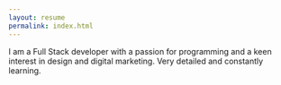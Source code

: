 ```yaml
---
layout: resume
permalink: index.html
---
```


I am a Full Stack developer with a passion for programming and a keen interest in design and digital marketing. Very detailed and constantly learning.
